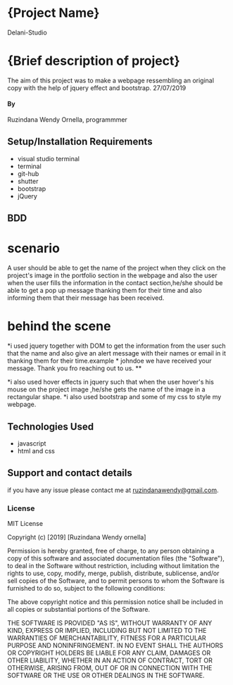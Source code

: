 # {Project Name}
Delani-Studio
# {Brief description of project}
 The aim of this project was to make a webpage ressembling an original copy with the help of jquery effect and bootstrap.
27/07/2019
#### By 
Ruzindana Wendy Ornella,
programmmer

## Setup/Installation Requirements
* visual studio terminal
* terminal
* git-hub
* shutter
* bootstrap
* jQuery
## BDD
# scenario 
 A  user should be able to get the name of the project when they click on the project's image in the portfolio section in the webpage and also the user when the user fills the information in the contact section,he/she should be able to get a pop up message thanking them for their time and also informing them that their message has been received.
# behind the scene
*i used jquery together with DOM to get the information from the user such that the name and also give an alert message with their names or email in it thanking them for their time.example * johndoe we have received your message. Thank you fro reaching out to us. **

*i also used hover effects in jquery such that when the user hover's his mouse on the project image ,he/she gets the name of the image in a rectangular shape.
*i also used bootstrap and some of my css to style my webpage.
## Technologies Used
* javascript
* html and css
## Support and contact details
if you have any issue please contact me at ruzindanawendy@gmail.com.
### License
MIT License

Copyright (c) [2019] [Ruzindana Wendy ornella]

Permission is hereby granted, free of charge, to any person obtaining a copy
of this software and associated documentation files (the "Software"), to deal
in the Software without restriction, including without limitation the rights
to use, copy, modify, merge, publish, distribute, sublicense, and/or sell
copies of the Software, and to permit persons to whom the Software is
furnished to do so, subject to the following conditions:

The above copyright notice and this permission notice shall be included in all
copies or substantial portions of the Software.

THE SOFTWARE IS PROVIDED "AS IS", WITHOUT WARRANTY OF ANY KIND, EXPRESS OR
IMPLIED, INCLUDING BUT NOT LIMITED TO THE WARRANTIES OF MERCHANTABILITY,
FITNESS FOR A PARTICULAR PURPOSE AND NONINFRINGEMENT. IN NO EVENT SHALL THE
AUTHORS OR COPYRIGHT HOLDERS BE LIABLE FOR ANY CLAIM, DAMAGES OR OTHER
LIABILITY, WHETHER IN AN ACTION OF CONTRACT, TORT OR OTHERWISE, ARISING FROM,
OUT OF OR IN CONNECTION WITH THE SOFTWARE OR THE USE OR OTHER DEALINGS IN THE
SOFTWARE.
